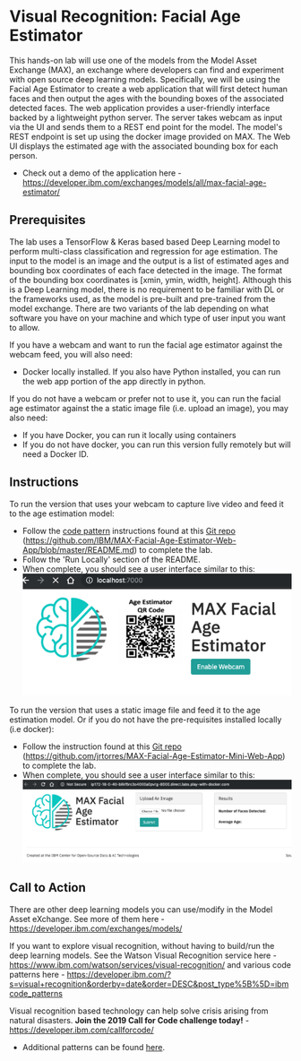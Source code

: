 # Visual Recognition: Facial Age Estimator

This hands-on lab will use one of the models from the Model Asset Exchange (MAX), an exchange where developers can find and experiment with open source deep learning models. Specifically, we will be using the Facial Age Estimator to create a web application that will first detect human faces and then output the ages with the bounding boxes of the associated detected faces. The web application provides a user-friendly interface backed by a lightweight python server. The server takes webcam as input via the UI and sends them to a REST end point for the model. The model's REST endpoint is set up using the docker image provided on MAX. The Web UI displays the estimated age with the associated bounding box for each person.

* Check out a demo of the application here - https://developer.ibm.com/exchanges/models/all/max-facial-age-estimator/

## Prerequisites

The lab uses a TensorFlow & Keras based based Deep Learning model to perform multi-class classification and regression for age estimation. The input to the model is an image and the output is a list of estimated ages and bounding box coordinates of each face detected in the image. The format of the bounding box coordinates is [xmin, ymin, width, height]. Although this is a Deep Learning model, there is no requirement to be familiar with DL or the frameworks used, as the model is pre-built and pre-trained from the model exchange. There are two variants of the lab depending on what software you have on your machine and which type of user input you want to allow.

If you have a webcam and want to run the facial age estimator against the webcam feed, you will also need:

* Docker locally installed. If you also have Python installed, you can run the web app portion of the app directly in python.

If you do not have a webcam or prefer not to use it, you can run the facial age estimator against the a static image file (i.e. upload an image), you may also need:

* If you have Docker, you can run it locally using containers
* If you do not have docker, you can run this version fully remotely but will need a Docker ID.

## Instructions

To run the version that uses your webcam to capture live video and feed it to the age estimation model:

* Follow the [code pattern](https://developer.ibm.com/patterns/estimate-ages-for-detected-human-faces/) instructions found at this [Git repo]((https://github.com/IBM/MAX-Facial-Age-Estimator-Web-App/blob/master/README.md)) (https://github.com/IBM/MAX-Facial-Age-Estimator-Web-App/blob/master/README.md) to complete the lab.
* Follow the 'Run Locally' section of the README.
* When complete, you should see a user interface similar to this:
   ![MAX Web App](docs/images/9.png)

To run the version that uses a static image file and feed it to the age estimation model. Or if you do not have the pre-requisites installed locally (i.e docker):

* Follow the instruction found at this [Git repo]((https://github.com/jrtorres/MAX-Facial-Age-Estimator-Mini-Web-App)) (https://github.com/jrtorres/MAX-Facial-Age-Estimator-Mini-Web-App) to complete the lab.
* When complete, you should see a user interface similar to this:
   ![MAX Web App Mini](docs/images/10.png)

## Call to Action

There are other deep learning models you can use/modify in the Model Asset eXchange. See more of them here - https://developer.ibm.com/exchanges/models/

If you want to explore visual recognition, without having to build/run the deep learning models. See the Watson Visual Recognition service here - https://www.ibm.com/watson/services/visual-recognition/ and various code patterns here - https://developer.ibm.com/?s=visual+recognition&orderby=date&order=DESC&post_type%5B%5D=ibmcode_patterns

Visual recognition based technology can help solve crisis arising from natural disasters. **Join the 2019 Call for Code challenge today!** -
https://developer.ibm.com/callforcode/

* Additional patterns can be found [here](https://developer.ibm.com/code-and-response/technologies/).